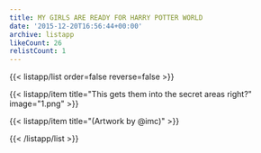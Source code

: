 ```yaml
---
title: MY GIRLS ARE READY FOR HARRY POTTER WORLD
date: '2015-12-20T16:56:44+00:00'
archive: listapp
likeCount: 26
relistCount: 1
---
```


{{< listapp/list order=false reverse=false >}}

   {{< listapp/item title="This gets them into the secret areas right?"
      image="1.png" >}}

   {{< listapp/item title="(Artwork by @imc)" >}}

{{< /listapp/list >}}
